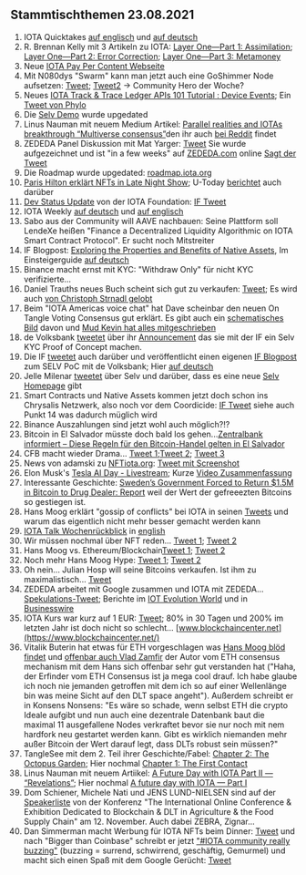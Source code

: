 ## Stammtischthemen 23.08.2021

1. IOTA Quicktakes [auf englisch](https://www.youtube.com/watch?v=M3Ft8dMAYPA) und [auf deutsch](https://www.youtube.com/watch?v=Tpbf62K_51A)
2. R. Brennan Kelly mit 3 Artikeln zu IOTA: [Layer One—Part 1: Assimilation](https://iologica.substack.com/p/assimilation); [Layer One—Part 2: Error Correction](https://iologica.substack.com/p/error-correction); [Layer One—Part 3: Metamoney](https://iologica.substack.com/p/metamoney)
3. Neue [IOTA Pay Per Content Webseite](https://pay-per-content.com/)
4. Mit N080dys "Swarm" kann man jetzt auch eine GoShimmer Node aufsetzen: [Tweet](https://twitter.com/TANGLEBAY/status/1427615608926003206?s=20); [Tweet2](https://twitter.com/TANGLEBAY/status/1429499542047793153?s=20) -> Community Hero der Woche?
5. Neues [IOTA Track & Trace Ledger APIs 101 Tutorial : Device Events](https://iotaledger.github.io/gtsc-track-trace/tutorial/track-trace-ledger-api-tutorial-101.html); Ein [Tweet von Phylo](https://twitter.com/Phylo79288735/status/1429593861106520073?s=20)
6. Die [Selv Demo](https://selv.iota.org/) wurde upgedated
7. Linus Nauman mit neuem Medium Artikel: [Parallel realities and IOTAs breakthrough “Multiverse consensus”](https://t.co/9Sx1bstI50?amp=1)den ihr auch [bei Reddit](https://www.reddit.com/r/CryptoCurrency/comments/p6qk3h/parallel_realities_and_iotas_breakthrough/) findet
8. ZEDEDA Panel Diskussion mit Mat Yarger: [Tweet](https://twitter.com/Mat_Yarger/status/1428091101345370117?s=20) Sie wurde aufgezeichnet und ist "in a few weeks" auf [ZEDEDA.com](https://zededa.com/transform/) online [Sagt der Tweet](https://twitter.com/defshepherd/status/1428102678132019202?s=20)
9. Die Roadmap wurde upgedated: [roadmap.iota.org](https://roadmap.iota.org/)
10. [Paris Hilton erklärt NFTs in Late Night Show](https://twitter.com/FallonTonight/status/1427849296506880002?s=20); U-Today [berichtet](https://u.today/paris-hilton-endorses-nfts-on-the-tonight-show-with-jimmy-fallon) auch darüber
11. [Dev Status Update](https://blog.iota.org/dev-status-update-august-2021/) von der IOTA Foundation: [IF Tweet](https://twitter.com/iota/status/1428344498053173253?s=19)
12. IOTA Weekly [auf deutsch](https://www.youtube.com/watch?v=uDQHy2Ro9QA&feature=youtu.be) und [auf englisch](https://www.youtube.com/watch?v=Ji77n4noZs0)
13. Sabo aus der Community will AAVE nachbauen: Seine Plattform soll LendeXe heißen "Finance a Decentralized Liquidity Algorithmic on IOTA Smart Contract Protocol". Er sucht noch Mitstreiter
14. IF Blogpost: [Exploring the Properties and Benefits of Native Assets](https://blog.iota.org/exploring-the-properties-and-benefits-of-native-assets/), Im Einsteigerguide [auf deutsch](https://iota-einsteiger-guide.de/iota-native-assets-eigenschaften-und-vorteile.html)
15. Binance macht ernst mit KYC: [](https://www.binance.com/en/amp/support/announcement/51bf294e26324211a4731ca998e110ca) "Withdraw Only" für nicht KYC verifizierte...
16. Daniel Trauths neues Buch scheint sich gut zu verkaufen: [Tweet](https://twitter.com/DanielTrauth/status/1428608916158623748?s=20); Es wird auch [von Christoph Strnadl gelobt](https://twitter.com/archimate/status/1429380030887497731?s=19) 
17. Beim "IOTA Americas voice chat" hat Dave scheinbar den neuen On Tangle Voting Consensus gut erklärt. Es gibt auch ein [schematisches Bild](https://twitter.com/adam_unchained/status/1428552989644574722?s=20) davon und [Mud Kevin hat alles mitgeschrieben](https://twitter.com/MudKevin/status/1428528852540616706?s=20)
18. de Volksbank [tweetet](https://twitter.com/devolksbank/status/1428640785830981637?s=20) über ihr [Announcement](https://innovatie.devolksbank.nl/cases/de-volksbank-werkt-aan-een-eerlijkere-data-economie-met-de-demo-selv/) das sie mit der IF ein Selv KYC Proof of Concept machen.
19. Die IF [tweetet](https://twitter.com/iota/status/1428648332767944709?s=20) auch darüber und veröffentlicht einen eigenen [IF Blogpost](https://blog.iota.org/iota-foundation-collaborates-with-de-volksbank-to-create-reusable-kyc-poc-on-selv/amp/?__twitter_impression=true) zum SELV PoC mit de Volksbank; Hier [auf deutsch](https://iota-einsteiger-guide.de/iota-selv-de-volksbank.html)
20. Jelle Milenar [tweetet](https://twitter.com/JelleFm/status/1428651484523159553?s=20) über Selv und darüber, dass es eine neue [Selv Homepage](https://selv.iota.org/) gibt
21. Smart Contracts und Native Assets kommen jetzt doch schon ins Chrysalis Netzwerk, also noch vor dem Coordicide: [IF Tweet](https://twitter.com/iota/status/1428704497992413185?s=20) siehe auch Punkt 14 was dadurch müglich wird
22. Binance Auszahlungen sind jetzt wohl auch möglich?!?
23. Bitcoin in El Salvador müsste doch bald los gehen...[Zentralbank informiert – Diese Regeln für den Bitcoin-Handel gelten in El Salvador](https://www.btc-echo.de/news/zentralbank-diese-regeln-fuer-den-bitcoin-handel-gelten-in-el-salvador-124354/)
24. CFB macht wieder Drama... [Tweet 1](https://twitter.com/c___f___b/status/1428718228075909122?s=20);[Tweet 2](https://twitter.com/c___f___b/status/1428744210740617221?s=20); [Tweet 3](https://twitter.com/c___f___b/status/1428980119704645637?s=20)
25. News von adamski zu [NFTiota.org](https://nftiota.org/): [Tweet mit Screenshot](https://twitter.com/Vrom14286662/status/1428962807735885828?s=20)
26. Elon Musk's [Tesla AI Day - Livestream](https://www.youtube.com/watch?v=11QXiJ8ORe8); Kurze [Video Zusammenfassung](https://www.youtube.com/watch?v=FRLEDCtgR6k)
27. Interessante Geschichte: [Sweden’s Government Forced to Return $1.5M in Bitcoin to Drug Dealer: Report](https://www.coindesk.com/swedens-government-forced-to-return-1-5m-in-bitcoin-to-drug-dealer-report) weil der Wert der gefreeezten Bitcoins so gestiegen ist.
28. Hans Moog erklärt "gossip of conflicts" bei IOTA in seinen [Tweets](https://twitter.com/hus_qy/status/1429215837701947397?s=19)  und warum das eigentlich nicht mehr besser gemacht werden kann
29. [IOTA Talk Wochenrückblick](https://www.iota-talk.com/index.php?article-amp/112-wochenr%C3%BCckblick-vom-15-bis-21-august-2021/&article%2F112-wochenr%C3%BCckblick-vom-15-bis-21-august-2021%2F=&__twitter_impression=true) in [english](https://www.iota-talk.com/index.php?article-amp/113-week-in-review-august-15th-to-21th-2021/&article%2F113-week-in-review-august-15th-to-21th-2021%2F=&__twitter_impression=true)
30. Wir müssen nochmal über NFT reden... [Tweet 1](https://twitter.com/justinsuntron/status/1429346110405890048?s=19); [Tweet 2](https://twitter.com/Buddyloveless/status/1429490033975832579?s=19)
31. Hans Moog vs. Ethereum/Blockchain[Tweet 1](https://twitter.com/hus_qy/status/1429561099419009026?s=19); [Tweet 2](https://twitter.com/hus_qy/status/1429561144302313477?s=19)
32. Noch mehr Hans Moog Hype: [Tweet 1](https://twitter.com/hus_qy/status/1429450711943745545?s=19); [Tweet 2](https://twitter.com/hus_qy/status/1429450228629921797?s=19) 
33. Oh nein... Julian Hosp will seine Bitcoins verkaufen. Ist ihm zu maximalistisch... [Tweet](https://twitter.com/julianhosp/status/1429705030198648833?s=20)
34. ZEDEDA arbeitet mit Google zusammen und IOTA mit ZEDEDA... [Spekulations-Tweet](https://twitter.com/wasimofnazareth/status/1429669548064534529?s=20); Berichte im [IOT Evolution World](https://www.iotevolutionworld.com/iot/articles/449482-zededa-collaborates-with-google-others-modernize-critical-infrastructure.htm) und in [Businesswire](https://www.businesswire.com/news/home/20210715005165/en/ZEDEDA-Joins-Initiative-to-Deliver-Applications-to-the-Distributed-Edge-with-Google--and-Anthos)
35. IOTA Kurs war kurz auf 1 EUR: [Tweet](https://twitter.com/Vrom14286662/status/1429672730937511938?s=20); 80% in 30 Tagen und 200% im letzten Jahr ist doch nicht so schlecht... [www.blockchaincenter.net](https://www.blockchaincenter.net/)
36. Vitalik Buterin hat etwas für ETH vorgeschlagen was [Hans Moog blöd findet](https://twitter.com/hus_qy/status/1429051615781265411?s=20) und [offenbar auch Vlad Zamfir](https://twitter.com/VladZamfir/status/1428974961046298630?s=20) der Autor vom ETH consensus mechanism mit dem Hans sich offenbar sehr gut verstanden hat ("Haha, der Erfinder vom ETH Consensus ist ja mega cool drauf. Ich habe glaube ich noch nie jemanden getroffen mit dem ich so auf einer Wellenlänge bin was meine Sicht auf den DLT space angeht"). Außerdem schreibt er in Konsens Nonsens: "Es wäre so schade, wenn selbst ETH die crypto Ideale aufgibt und nun auch eine dezentrale Datenbank baut die maximal 11 ausgefallene Nodes verkraftet bevor sie nur noch mit nem hardfork neu gestartet werden kann. Gibt es wirklich niemanden mehr außer Bitcoin der Wert darauf legt, dass DLTs robust sein müssen?"
37. TangleSee mit dem 2. Teil ihrer Geschichte/Fabel: [Chapter 2: The Octopus Garden](https://medium.com/@tangleseastory/chapter-2-the-octopus-garden-15868085fcd5); Hier nochmal [Chapter 1: The First Contact](https://medium.com/@tangleseastory/chapter-1-the-first-contact-607b031bccc4)
38. Linus Nauman mit neuem Artiikel: [A Future Day with IOTA Part II — “Revelations”](https://medium.com/@linus.naumann/a-future-day-with-iota-part-ii-revelations-c3926202f3c4); Hier nochmal [A future day with IOTA — Part I](https://medium.com/@linus.naumann/a-future-day-with-iota-part-i-239c16a011f3)
39. Dom Schiener, Michele Nati und JENS LUND-NIELSEN sind auf der [Speakerliste](https://agri-d.org/#speaker) von der Konferenz "The International Online Conference & Exhibition Dedicated to Blockchain & DLT in Agriculture & the Food Supply Chain" am 12. November. Auch dabei ZEBRA, Zignar...
40. Dan Simmerman macht Werbung für IOTA NFTs beim Dinner: [Tweet](https://twitter.com/DanSimerman/status/1429329223202877451?s=20) und nach "Bigger than Coinbase" schreibt er jetzt ["#IOTA community really buzzing"](https://twitter.com/DanSimerman/status/1428831679787974668?s=20) (buzzing = surrend, schwirrend, geschäftig, Gemurmel) und macht sich einen Spaß mit dem Google Gerücht: [Tweet](https://twitter.com/DanSimerman/status/1429581632495816711?s=20)
